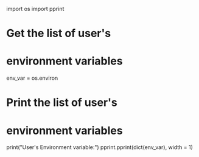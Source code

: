 import os 
import pprint 
  
# Get the list of user's 
# environment variables 
env_var = os.environ 
  
# Print the list of user's 
# environment variables 
print("User's Environment variable:") 
pprint.pprint(dict(env_var), width = 1)

